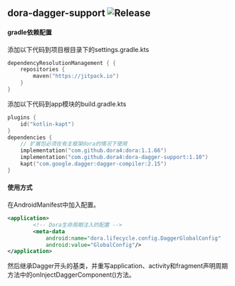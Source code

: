 dora-dagger-support
![Release](https://jitpack.io/v/dora4/dora-dagger-support.svg)
--------------------------------

#### gradle依赖配置

添加以下代码到项目根目录下的settings.gradle.kts
```kotlin
dependencyResolutionManagement { {
    repositories {
        maven("https://jitpack.io")
    }
}
```
添加以下代码到app模块的build.gradle.kts
```kotlin
plugins {
    id("kotlin-kapt")
}
dependencies {
    // 扩展包必须在有主框架dora的情况下使用
    implementation("com.github.dora4:dora:1.1.66")
    implementation("com.github.dora4:dora-dagger-support:1.10")
    kapt("com.google.dagger:dagger-compiler:2.15")
}
```

#### 使用方式

在AndroidManifest中加入配置。
```xml
<application>
        <!-- Dora生命周期注入的配置 -->
        <meta-data
            android:name="dora.lifecycle.config.DaggerGlobalConfig"
            android:value="GlobalConfig"/>
</application>
```
然后继承Dagger开头的基类，并重写application、activity和fragment声明周期方法中的onInjectDaggerComponent()方法。



